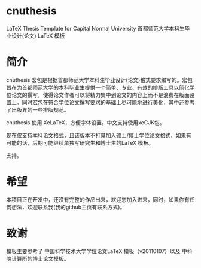 cnuthesis
=========

LaTeX Thesis Template for Capital Normal University
首都师范大学本科生毕业设计(论文) LaTeX 模板

简介
=========
cnuthesis 宏包是根据首都师范大学本科生毕业设计(论文)格式要求编写的。宏包旨在为首都师范大学的本科毕业生提供一个简单、专业、有效的排版工具以简化学位论文的撰写，使得论文作者可以将精力集中到论文的内容上而不是浪费在版面设置上。同时宏包在符合学位论文撰写要求的基础上尽可能地进行美化，其中还参考了出版界的一些排版规范。

cnuthesis 使用 XeLaTeX，方便字体设置。中文支持使用xeCJK包。

现在仅支持本科论文格式，且该版本不打算加入硕士/博士学位论文格式，如果有可能的话，后期可能继续单独写研究生和博士生的LaTeX 模板。

支持。

希望
=========
本项目正在开发中，还没有完整的作品出来，欢迎您加入进来，同时，如果你有任何想法，欢迎联系我(我的github主页有联系方式)。

致谢
=========
模板主要参考了 中国科学技术大学学位论文LaTeX 模板（v20110107）以及 中科院计算所的博士论文模板。



